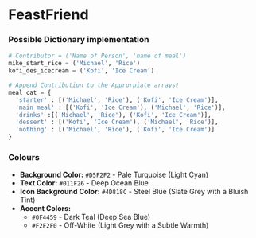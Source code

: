 # FeastFriend
 
### Possible Dictionary implementation
```python
# Contributor = ('Name of Person', 'name of meal')
mike_start_rice = ('Michael', 'Rice')
kofi_des_icecream = ('Kofi', 'Ice Cream')

# Append Contribution to the Approrpiate arrays!
meal_cat = {
  'starter' : [('Michael', 'Rice'), ('Kofi', 'Ice Cream')],
  'main meal' : [('Kofi', 'Ice Cream'), ('Michael', 'Rice')],
  'drinks' :[('Michael', 'Rice'), ('Kofi', 'Ice Cream')],
  'dessert' : [('Kofi', 'Ice Cream'), ('Michael', 'Rice')],
  'nothing' : [('Michael', 'Rice'), ('Kofi', 'Ice Cream')]
}
```

### Colours
- **Background Color:** `#D5F2F2` - Pale Turquoise (Light Cyan)
- **Text Color:** `#011F26` - Deep Ocean Blue
- **Icon Background Color:** `#4D818C` - Steel Blue (Slate Grey with a Bluish Tint)
- **Accent Colors:**
  - `#0F4459` - Dark Teal (Deep Sea Blue)
  - `#F2F2F0` - Off-White (Light Grey with a Subtle Warmth)
